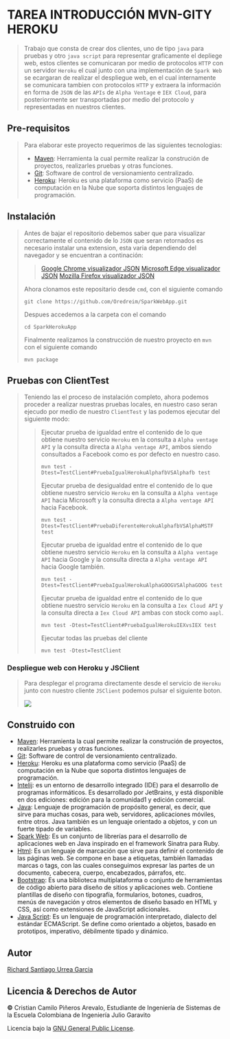 # TAREA INTRODUCCIÓN MVN-GITY HEROKU

> Trabajo que consta de crear dos clientes, uno de tipo ```java``` para pruebas y otro ```java script``` para representar graficamente el depliege web, estos clientes se comunicaran por medio de protocolos ```HTTP``` con un servidor ```Heroku``` el cual junto con una implementación de ```Spark Web``` se ecargaran de realizar el despliegue web, en el cual internamente se comunicara tambien con protocolos ```HTTP``` y extraera la información en forma de ```JSON``` de las ```APIs``` de ```Alpha Ventage``` e ```IEX Cloud```, para posteriormente ser transportadas por medio del protocolo y representadas en nuestros clientes.

## Pre-requisitos

> Para  elaborar este proyecto requerimos de las siguientes tecnologias:
> * [Maven](https://es.wikipedia.org/wiki/Maven): Herramienta la cual permite realizar la construción de proyectos, realizarles pruebas y otras funciones.
> * [Git](https://es.wikipedia.org/wiki/Git): Software de control de versionamiento centralizado.
> * [Heroku](https://es.wikipedia.org/wiki/Heroku): Heroku es una plataforma como servicio (PaaS) de computación en la Nube que soporta distintos lenguajes de programación.

## Instalación
>
> Antes de bajar el repositorio debemos saber que para visualizar correctamente el contenido de lo ```JSON``` que seran retornados es necesario instalar una extension, esta varia dependiendo del navegador y se encuentran a continación:
> 
> > [Google Chrome visualizador JSON](https://chrome.google.com/webstore/detail/json-viewer/gbmdgpbipfallnflgajpaliibnhdgobh/related)
> > [Microsoft Edge visualizador JSON](https://chrome.google.com/webstore/detail/json-viewer/gbmdgpbipfallnflgajpaliibnhdgobh/related)
> > [Mozilla Firefox visualizador JSON](https://addons.mozilla.org/es/firefox/addon/json-lite/)
> 
> Ahora clonamos este repositario desde ```cmd```, con el siguiente comando
>
> ```
> git clone https://github.com/Oredreim/SparkWebApp.git
> ```
> 
> Despues accedemos a la carpeta con el comando
> 
> ```
> cd SparkHerokuApp
> ```
> 
> Finalmente realizamos la construcción de nuestro proyecto en ```mvn``` con el siguiente comando
> ```
> mvn package
> ```

## Pruebas con ClientTest
> 
> Teniendo las el proceso de instalación completo, ahora podemos proceder a realizar nuestras pruebas locales, en nuestro caso seran ejecudo por medio de nuestro ```ClientTest``` y las podemos ejecutar del siguiente modo:
> 
> > Ejecutar prueba de igualdad entre el contenido de lo que obtiene nuestro servicio ```Heroku``` en la consulta a ```Alpha ventage API``` y la consulta directa a ```Alpha ventage API```, ambos siendo consultados a Facebook como es por defecto en nuestro caso.
> > 
> > ```
> > mvn test -Dtest=TestClient#PruebaIgualHerokuAlphafbVSAlphafb test
> > ```
> > 
> > Ejecutar prueba de desigualdad entre el contenido de lo que obtiene nuestro servicio ```Heroku``` en la consulta a ```Alpha ventage API``` hacia Microsoft y la consulta directa a ```Alpha ventage API``` hacia Facebook.
> > 
> > ```
> > mvn test -Dtest=TestClient#PruebaDiferenteHerokuAlphafbVSAlphaMSTF test
> > ```
> > 
> > Ejecutar prueba de igualdad entre el contenido de lo que obtiene nuestro servicio ```Heroku``` en la consulta a ```Alpha ventage API``` hacia Google y la consulta directa a ```Alpha ventage API``` hacia Google también.
> > 
> > ```
> > mvn test -Dtest=TestClient#PruebaIgualHerokuAlphaGOOGVSAlphaGOOG test
> > ```
> > 
> > Ejecutar prueba de igualdad entre el contenido de lo que obtiene nuestro servicio ```Heroku``` en la consulta a ```Iex Cloud API``` y la consulta directa a ```Iex Cloud API``` ambas con stock como ```aapl```.
> > 
> > ```
> > mvn test -Dtest=TestClient#PruebaIgualHerokuIEXvsIEX test
> > ```
> > 
> > Ejecutar todas las pruebas del cliente
> > 
> > ```
> > mvn test -Dtest=TestClient

### Despliegue web con Heroku y JSClient
> Para desplegar el programa directamente desde el servicio de ```Heroku``` junto con nuestro cliente ```JSClient``` podemos pulsar el siguiente boton.
> 
> [![](/img/deploy.PNG)](https://sparkheroku.herokuapp.com/JSClient)

## Construido con

* [Maven](https://es.wikipedia.org/wiki/Maven): Herramienta la cual permite realizar la construción de proyectos, realizarles pruebas y otras funciones.
* [Git](https://es.wikipedia.org/wiki/Git): Software de control de versionamiento centralizado.
* [Heroku](https://es.wikipedia.org/wiki/Heroku): Heroku es una plataforma como servicio (PaaS) de computación en la Nube que soporta distintos lenguajes de programación.
* [Intelij](https://es.wikipedia.org/wiki/IntelliJ_IDEA): es un entorno de desarrollo integrado (IDE) para el desarrollo de programas informáticos. Es desarrollado por JetBrains, y está disponible en dos ediciones: edición para la comunidad1 y edición comercial.
* [Java](https://www.oracle.com/java/): Lenguaje de programación de propósito general, es decir, que sirve para muchas cosas, para web, servidores, aplicaciones móviles, entre otros. Java también es un lenguaje orientado a objetos, y con un fuerte tipado de variables.
* [Spark Web](https://es.wikipedia.org/wiki/Spark_Framework): Es un conjunto de librerías para el desarrollo de aplicaciones web en Java inspirado en el framework Sinatra para Ruby.
* [Html](https://desarrolloweb.com/home/html): Es un lenguaje de marcación que sirve para definir el contenido de las páginas web. Se compone en base a etiquetas, también llamadas marcas o tags, con las cuales conseguimos expresar las partes de un documento, cabecera, cuerpo, encabezados, párrafos, etc.
* [Bootstrap](https://es.wikipedia.org/wiki/Bootstrap_(framework)): Es una biblioteca multiplataforma o conjunto de herramientas de código abierto para diseño de sitios y aplicaciones web. Contiene plantillas de diseño con tipografía, formularios, botones, cuadros, menús de navegación y otros elementos de diseño basado en HTML y CSS, así como extensiones de JavaScript adicionales.
* [Java Script](https://es.wikipedia.org/wiki/JavaScript): Es un lenguaje de programación interpretado, dialecto del estándar ECMAScript. Se define como orientado a objetos, basado en prototipos, imperativo, débilmente tipado y dinámico.

## Autor
[Richard Santiago Urrea Garcia](https://github.com/RichardUG)

## Licencia & Derechos de Autor
**©** Cristian Camilo Piñeros Arevalo, Estudiante de Ingeniería de Sistemas de la Escuela Colombiana de Ingeniería Julio Garavito

Licencia bajo la [GNU General Public License](https://github.com/Oredreim/SparkWebApp/blob/master/LICENSE).
